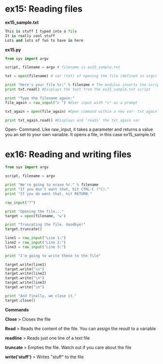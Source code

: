 # ex15: Reading files
**ex15_sample.txt**
``` python
This is stuff I typed into a file
It is really cool stuff
Lots and lots of fun to have in here
```
**ex15.py**
```python
from sys import argv

script, filename = argv # filename is ex15_sample.txt

txt = open(filename) # var (txt) of opening the file (defined in argv)

print "Here's your file %r:" % filename # The modulus inserts the script name into a string
print txt.read() #Displays the text from the ex15_sample.txt script

print "Type the filename again:"
file_again = raw_input("> ") #User input with ">" as a prompt

txt_again = open(file_again) #Open command within a new var- txt_again

print txt_again.read() #Displays and 'reads' the txt_again var
```
Open- Command. Like raw_input, it takes a parameter and returns a value you an set to your own variable.
It opens a file, in this case ex15_sample.txt

# ex16: Reading and writing files
```python
from sys import argv

script, filename = argv

print "We're going to erase %r." % filename
print "If you don't want that, hit CTRL-C (^C)."
print "If you do want that, hit RETURN."

raw_input("?")

print "Opening the file..."
target = open(filename, 'w')

print "Truncating the file. Goodbye!"
target.truncate()

line1 = raw_input("Line 1:")
line2 = raw_input("Line 2:")
line3 = raw_input("Line 3:")

print "I'm going to write these to the file"

target.write(line1)
target.write("\n")
target.write(line2)
target.write("\n")
target.write(line3)
target.write("\n")

print "And finally, we close it."
target.close()
```
**Commands**

**Close** > Closes the file

**Read** > Reads the content of the file. You can assign the result to a variable

**readline** > Reads just one line of a text file

**truncate** > Empties the file. Watch out if you care about the file

**write('stuff')** > Writes "stuff" to the file
